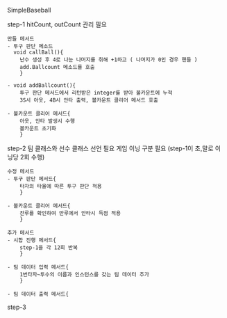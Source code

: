 SimpleBaseball

step-1
    hitCount, outCount 관리 필요

    만들 메서드
    - 투구 판단 메소드
      void callBall(){
        난수 생성 후 4로 나눈 나머지를 취해 +1하고 ( 나머지가 0인 경우 핸들 )
        add.Ballcount 메소드를 호출
        }  
        
    - void addBallcount(){
        투구 판단 메서드에서 리턴받은 integer를 받아 볼카운트에 누적
        3S시 아웃, 4B시 안타 출력, 볼카운트 클리어 메서드 호출
        
    - 볼카운트 클리어 메서드{
        아웃, 안타 발생시 수행
        볼카운트 초기화
        }
        
step-2
    팀 클래스와 선수 클래스 선언 필요
    게임 이닝 구분 필요 (step-1이 초,말로 이닝당 2회 수행)
    
    수정 메서드
    - 투구 판단 메서드{
        타자의 타율에 따른 투구 판단 적용
        }
        
    - 볼카운트 클리어 메서드{
        잔루를 확인하여 만루에서 안타시 득점 적용
        }
        
    추가 메서드
    - 시합 진행 메서드{
        step-1을 각 12회 반복
        }
        
    - 팀 데이터 입력 메서드{
        1번타자~투수의 이름과 인스턴스를 갖는 팀 데이터 추가
        }
        
    - 팀 데이터 출력 메서드{ 
       
step-3